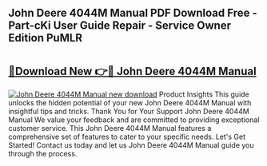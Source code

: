 ## John Deere 4044M Manual PDF Download Free - Part-cKi User Guide Repair - Service Owner Edition PuMLR

# <h2><a href="http://bc9519.oget.top/?id=John+Deere+4044M+Manual">🔗Download New 👉🔴 John Deere 4044M Manual</a></h2>

[![John Deere 4044M Manual new download](https://i.imgur.com/5g1atiW.png)](http://bc9519.oget.top/?id=John+Deere+4044M+Manual)
Product Insights This guide unlocks the hidden potential of your new John Deere 4044M Manual with insightful tips and tricks. Thank You for Your Support John Deere 4044M Manual We value your feedback and are committed to providing exceptional customer service. This John Deere 4044M Manual features a comprehensive set of features to cater to your specific needs. Let's Get Started! Contact us today and let us John Deere 4044M Manual guide you through the process.
